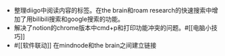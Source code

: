 - 整理diigo中阅读内容的标签。在the brain和roam research的快速搜索中增加了用bilibili搜索和google搜索的功能。
- 解决了notion的chrome版本中cmd+p和打印功能冲突的问题。#[[电脑小技巧]]
- #[[软件联动]] 在mindnode和the brain之间建立链接
